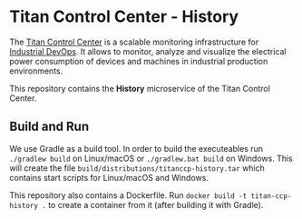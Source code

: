 # Titan Control Center - History

The [Titan Control Center](https://ieeexplore.ieee.org/abstract/document/8822045)
is a scalable monitoring infrastructure for [Industrial DevOps](https://industrial-devops.org/).
It allows to monitor, analyze and visualize the electrical power consumption of
devices and machines in industrial production environments.

This repository contains the **History** microservice of the Titan Control Center.

## Build and Run

We use Gradle as a build tool. In order to build the executeables run 
`./gradlew build` on Linux/macOS or `./gradlew.bat build` on Windows. This will
create the file `build/distributions/titanccp-history.tar` which contains
start scripts for Linux/macOS and Windows.

This repository also contains a Dockerfile. Run
`docker build -t titan-ccp-history .` to create a container from it (after
building it with Gradle).